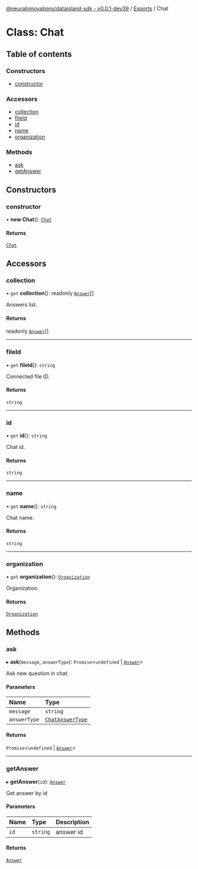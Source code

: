 [@neuralinnovations/dataisland-sdk - v0.0.1-dev39](../../README.md) / [Exports](../modules.md) / Chat

# Class: Chat

## Table of contents

### Constructors

- [constructor](Chat.md#constructor)

### Accessors

- [collection](Chat.md#collection)
- [fileId](Chat.md#fileid)
- [id](Chat.md#id)
- [name](Chat.md#name)
- [organization](Chat.md#organization)

### Methods

- [ask](Chat.md#ask)
- [getAnswer](Chat.md#getanswer)

## Constructors

### constructor

• **new Chat**(): [`Chat`](Chat.md)

#### Returns

[`Chat`](Chat.md)

## Accessors

### collection

• `get` **collection**(): readonly [`Answer`](Answer.md)[]

Answers list.

#### Returns

readonly [`Answer`](Answer.md)[]

___

### fileId

• `get` **fileId**(): `string`

Connected file ID.

#### Returns

`string`

___

### id

• `get` **id**(): `string`

Chat id.

#### Returns

`string`

___

### name

• `get` **name**(): `string`

Chat name.

#### Returns

`string`

___

### organization

• `get` **organization**(): [`Organization`](Organization.md)

Organization.

#### Returns

[`Organization`](Organization.md)

## Methods

### ask

▸ **ask**(`message`, `answerType`): `Promise`\<`undefined` \| [`Answer`](Answer.md)\>

Ask new question in chat.

#### Parameters

| Name | Type |
| :------ | :------ |
| `message` | `string` |
| `answerType` | [`ChatAnswerType`](../enums/ChatAnswerType.md) |

#### Returns

`Promise`\<`undefined` \| [`Answer`](Answer.md)\>

___

### getAnswer

▸ **getAnswer**(`id`): [`Answer`](Answer.md)

Get answer by id

#### Parameters

| Name | Type | Description |
| :------ | :------ | :------ |
| `id` | `string` | answer id |

#### Returns

[`Answer`](Answer.md)
